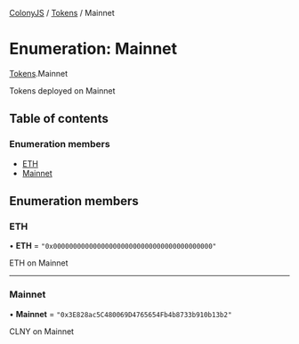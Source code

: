 [ColonyJS](../README.md) / [Tokens](../modules/Tokens.md) / Mainnet

# Enumeration: Mainnet

[Tokens](../modules/Tokens.md).Mainnet

Tokens deployed on Mainnet

## Table of contents

### Enumeration members

- [ETH](Tokens.Mainnet.md#eth)
- [Mainnet](Tokens.Mainnet.md#mainnet)

## Enumeration members

### ETH

• **ETH** = `"0x0000000000000000000000000000000000000000"`

ETH on Mainnet

___

### Mainnet

• **Mainnet** = `"0x3E828ac5C480069D4765654Fb4b8733b910b13b2"`

CLNY on Mainnet

